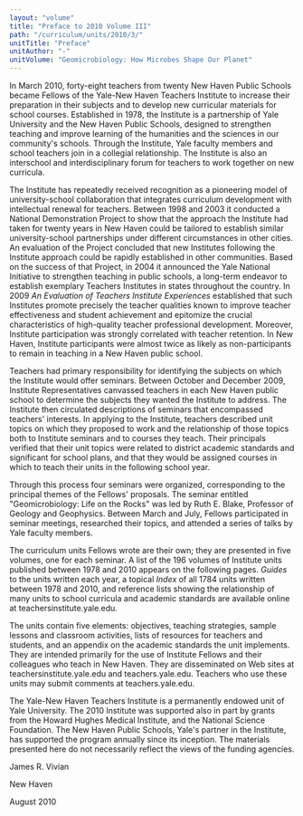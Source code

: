 ```yaml
---
layout: "volume"
title: "Preface to 2010 Volume III"
path: "/curriculum/units/2010/3/"
unitTitle: "Preface"
unitAuthor: "-"
unitVolume: "Geomicrobiology: How Microbes Shape Our Planet"
---
```

<body>
<p>
In March 2010, forty-eight teachers from twenty New Haven Public Schools became Fellows of the Yale-New Haven Teachers Institute to increase their preparation in their subjects and to develop new curricular materials for school courses. Established in 1978, the Institute is a partnership of Yale University and the New Haven Public Schools, designed to strengthen teaching and improve learning of the humanities and the sciences in our community's schools. Through the Institute, Yale faculty members and school teachers join in a collegial relationship. The Institute is also an interschool and interdisciplinary forum for teachers to work together on new curricula.
</p>
<p>
The Institute has repeatedly received recognition as a pioneering model of university-school collaboration that integrates curriculum development with intellectual renewal for teachers. Between 1998 and 2003 it conducted a National Demonstration Project to show that the approach the Institute had taken for twenty years in New Haven could be tailored to establish similar university-school partnerships under different circumstances in other cities. An evaluation of the Project concluded that new Institutes following the Institute approach could be rapidly established in other communities. Based on the success of that Project, in 2004 it announced the Yale National Initiative to strengthen teaching in public schools, a long-term endeavor to establish exemplary Teachers Institutes in states throughout the country. In 2009
<i>
An Evaluation of Teachers Institute Experiences
</i>
established that such Institutes promote precisely the teacher qualities known to improve teacher effectiveness and student achievement and epitomize the crucial characteristics of high-quality teacher professional development. Moreover, Institute participation was strongly correlated with teacher retention. In New Haven, Institute participants were almost twice as likely as non-participants to remain in teaching in a New Haven public school.
</p>
<p>
Teachers had primary responsibility for identifying the subjects on which the Institute would offer seminars. Between October and December 2009, Institute Representatives canvassed teachers in each New Haven public school to determine the subjects they wanted the Institute to address. The Institute then circulated descriptions of seminars that encompassed teachers' interests. In applying to the Institute, teachers described unit topics on which they proposed to work and the relationship of those topics both to Institute seminars and to courses they teach. Their principals verified that their unit topics were related to district academic standards and significant for school plans, and that they would be assigned courses in which to teach their units in the following school year.
</p>
<p>
Through this process four seminars were organized, corresponding to the principal themes of the Fellows' proposals. The seminar entitled "Geomicrobiology: Life on the Rocks" was led by Ruth E. Blake, Professor of Geology and Geophysics. Between March and July, Fellows participated in seminar meetings, researched their topics, and attended a series of talks by Yale faculty members.
</p>
<p>
The curriculum units Fellows wrote are their own; they are presented in five volumes, one for each seminar. A list of the 196 volumes of Institute units published between 1978 and 2010 appears on the following pages.
<i>
Guides
</i>
to the units written each year, a topical
<i>
Index
</i>
of all 1784 units written between 1978 and 2010, and reference lists showing the relationship of many units to school curricula and academic standards are available online at teachersinstitute.yale.edu.
</p>
<p>
The units contain five elements: objectives, teaching strategies, sample lessons and classroom activities, lists of resources for teachers and students, and an appendix on the academic standards the unit implements. They are intended primarily for the use of Institute Fellows and their colleagues who teach in New Haven. They are disseminated on Web sites at teachersinstitute.yale.edu and teachers.yale.edu. Teachers who use these units may submit comments at teachers.yale.edu.
</p>
<p>
The Yale-New Haven Teachers Institute is a permanently endowed unit of Yale University. The 2010 Institute was supported also in part by grants from the Howard Hughes Medical Institute, and the National Science Foundation. The New Haven Public Schools, Yale's partner in the Institute, has supported the program annually since its inception. The materials presented here do not necessarily reflect the views of the funding agencies.
</p>
<p>
James R. Vivian
</p>
<p>
New Haven
</p>
<p>
August 2010
</p>
</body>